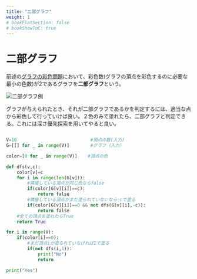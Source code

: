 ```yaml
---
title: "二部グラフ"
weight: 1
# bookFlatSection: false
# bookShowToC: true
---
```


# 二部グラフ

前述の[グラフの彩色問題](https://wat36.github.io/pages/posts/graph_coloring/)において、彩色数(グラフの頂点を彩色するのに必要な最小の色数)が2であるグラフを**二部グラフ**という。

![二部グラフ例](/img/procon/bipartite_1.png)

グラフが与えられたとき、それが二部グラフであるかを判定するには、適当な点から彩色して行っていけば良い。２色のみで塗れたら、二部グラフと判定できる。これには深さ優先探索を用いてやると良い。

```python

V=10                            #頂点の数(入力)
G=[[] for _ in range(V)]        #グラフ（入力）

color=[0 for _ in range(V)]    #頂点の色

def dfs(v,c):
    color[v]=c
    for i in range(len(G[v])):
        #隣接している頂点が同じ色ならfalse
        if(color[G[v][i]]==c):
            return false
        #隣接している頂点がまだ塗られていないなら-cで塗る
        if(color[G[v][i]]==0 && not dfs(G[v][i],-c)):
            return false
    #全ての頂点を塗れたらTrue
    return True

for i in range(V):
    if(color[i]==0):
        #まだ頂点iが塗られていなければ1で塗る
        if(not dfs(i,1)):
            print("No")
            return

print("Yes")


```